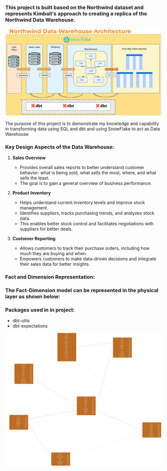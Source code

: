 ### This project is built based on the Northwind dataset and represents Kimball's approach to creating a replica of the Northwind Data Warehouse.

![Input Schema](assets/architecture_v1.png)

The purpose of this project is to demonstrate my knowledge and capability in transforming data using SQL and dbt and using SnowFlake to act as Data Warehouse

### Key Design Aspects of the Data Warehouse:

1. **Sales Overview**

   - Provides overall sales reports to better understand customer behavior: what is being sold, what sells the most, where, and what sells the least.
   - The goal is to gain a general overview of business performance.

2. **Product Inventory**

   - Helps understand current inventory levels and improve stock management.
   - Identifies suppliers, tracks purchasing trends, and analyzes stock data.
   - This enables better stock control and facilitates negotiations with suppliers for better deals.

3. **Customer Reporting**
   - Allows customers to track their purchase orders, including how much they are buying and when.
   - Empowers customers to make data-driven decisions and integrate their sales data for better insights.

### Fact and Dimension Representation:

### The Fact-Dimension model can be represented in the physical layer as shown below:

### Packages used in in project:

- dbt-utils
- dbt-expectations

![Fact-Dimension Model](assets/northwind_physical.png)
